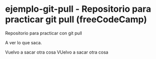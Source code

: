 # ejemplo-git-pull - Repositorio para practicar git pull (freeCodeCamp)
Repositorio para practicar con git pull

A ver lo que saca.

Vuelvo a sacar otra cosa
VUelvo a sacar otra cosa
